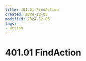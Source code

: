 ```yaml
---
title: 401.01 FindAction
created: 2024-12-05
modified: 2024-12-05
tags:
- action
---
```

# 401.01 FindAction
